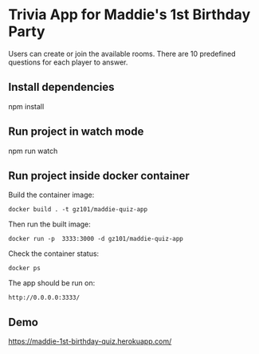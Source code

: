 # Trivia App for Maddie's 1st Birthday Party
Users can create or join the available rooms. There are 10 predefined questions for each player to answer.

## Install dependencies
npm install

## Run project in watch mode
npm run watch

## Run project inside docker container
Build the container image:
```
docker build . -t gz101/maddie-quiz-app
```

Then run the built image:
```
docker run -p  3333:3000 -d gz101/maddie-quiz-app
```

Check the container status:
```
docker ps
```

The app should be run on:
```
http://0.0.0.0:3333/
```

## Demo
https://maddie-1st-birthday-quiz.herokuapp.com/
